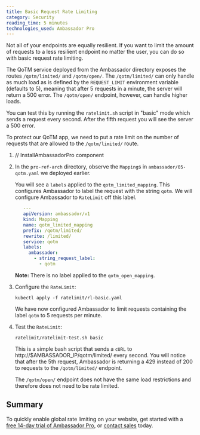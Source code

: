 ```yaml
---
title: Basic Request Rate Limiting
category: Security
reading_time: 5 minutes
technologies_used: Ambassador Pro
---
```


Not all of your endpoints are equally resilient. If you want to limit the amount of requests to a less resilient endpoint no matter the user, you can do so with basic request rate limiting. 

The QoTM service deployed from the Ambassador directory exposes the routes `/qotm/limited/` and `/qotm/open/`. The `/qotm/limited/` can only handle as much load as is defined by the `REQUEST_LIMIT` environment variable (defaults to 5), meaning that after 5 requests in a minute, the server will return a 500 error. The `/qotm/open/` endpoint, however, can handle higher loads.

You can test this by running the `ratelimit.sh` script in "basic" mode which sends a request every second. After the fifth request you will see the server a 500 error.

To protect our QoTM app, we need to put a rate limit on the number of requests that are allowed to the `/qotm/limited/` route.

1. <install-ambassador-pro/> // InstallAmbassadorPro component

2. In the `pro-ref-arch` directory, observe the `Mapping`s in `ambassador/05-qotm.yaml` we deployed earlier.

   You will see a `labels` applied to the `qotm_limited_mapping`. This configures Ambassador to label the request with the string `qotm`. We will configure Ambassador to `RateLimit` off this label.

   ```yaml
      ---
      apiVersion: ambassador/v1
      kind: Mapping
      name: qotm_limited_mapping
      prefix: /qotm/limited/
      rewrite: /limited/
      service: qotm
      labels:
        ambassador:
          - string_request_label:
            - qotm
   ```

   **Note:** There is no label applied to the `qotm_open_mapping`.

3. Configure the `RateLimit`:

   ```
   kubectl apply -f ratelimit/rl-basic.yaml
   ```

   We have now configured Ambassador to limit requests containing the label `qotm` to 5 requests per minute.

4. Test the `RateLimit`:

   ```
   ratelimit/ratelimit-test.sh basic
   ```

   This is a simple bash script that sends a `cURL` to http://$AMBASSADOR_IP/qotm/limited/ every second. You will notice that after the 5th request, Ambassador is returning a 429 instead of 200 to requests to the `/qotm/limited/` endpoint.

   The `/qotm/open/` endpoint does not have the same load restrictions and therefore does not need to be rate limited.

## Summary
To quickly enable global rate limiting on your website, get started with a [free 14-day trial of Ambassador Pro](https://www.getambassador.io/pro/free-trial), or [contact sales](https://www.getambassador.io/contact) today.
